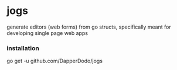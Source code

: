 # jogs
generate editors (web forms) from go structs, specifically meant for developing single page web apps

### installation

  go get -u github.com/DapperDodo/jogs
